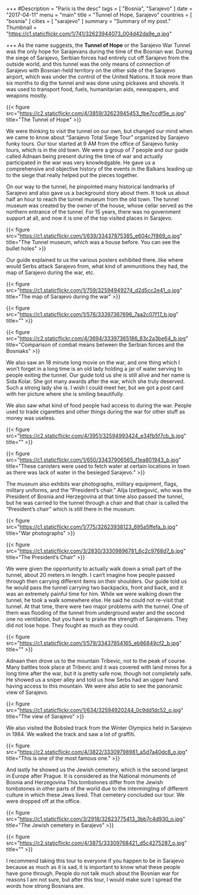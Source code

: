 +++
#Description = "Paris is the desc"
tags = [ "Bosnia", "Sarajevo" ]
date = "2017-04-11"
menu = "main"
title = "Tunnel of Hope, Sarajevo"
countries = [ "bosnia" ]
cities = [ "sarajevo" ]
summary = "Summary of my post."
Thumbnail = "https://c1.staticflickr.com/1/741/32623944073_004d42da9e_q.jpg"

+++
As the name suggests, the **Tunnel of Hope** or the Sarajevo War Tunnel was the only hope for Sarajevans during the time of the Bosnian war. During the siege of Sarajevo, Serbian forces had entirely cut off Sarajevo from the outside world, and this tunnel was the only means of connection of Sarajevo with Bosnian-held territory on the other side of the Sarajevo airport, which was under the control of the United Nations. It took more than six months to dig the tunnel and was done using pickaxes and shovels. It was used to transport food, fuels, humanitarian aids, newspapers, and weapons mostly.

{{< figure src="https://c2.staticflickr.com/4/3859/32623945453_fbe7ccdf5e_o.jpg" title="The Tunnel of Hope" >}}

We were thinking to visit the tunnel on our own, but changed our mind when we came to know about “Sarajevo Total Siege Tour” organized by Sarajevo funky tours. Our tour started at 9 AM from the office of Sarajevo funky tours, which is in the old town. We were a group of 7 people and our guide called Adnaan being present during the time of war and actually participated in the war was very knowledgable. He gave us a comprehensive and objective history of the events in the Balkans leading up to the siege that really helped put the pieces together.

On our way to the tunnel, he pinpointed many historical landmarks of Sarajevo and also gave us a background story about them. It took us about half an hour to reach the tunnel museum from the old town. The tunnel museum was created by the owner of the house, whose cellar served as the northern entrance of the tunnel. For 15 years, there was no government support at all, and now it is one of the top visited places in Sarajevo.

{{< figure src="https://c1.staticflickr.com/1/639/33437875385_e604c7f869_o.jpg" title="The Tunnel museum, which was a house before. You can see the bullet holes" >}}

Our guide explained to us the various posters exhibited there..like where would Serbs attack Sarajevo from, what kind of ammunitions they had, the map of Sarajevo during the war, etc.

{{< figure src="https://c1.staticflickr.com/1/759/32594949274_d2d5cc2e41_o.jpg" title="The map of Sarajevo during the war" >}}

{{< figure src="https://c1.staticflickr.com/1/576/33397367696_7aa2c07f17_b.jpg" title="" >}}

{{< figure src="https://c2.staticflickr.com/4/3694/33397365186_83c2a3be64_b.jpg" title="Comparison of combat means between the Serbian forces and the Bosniaks" >}}

We also saw an 18 minute long movie on the war, and one thing which I won’t forget in a long time is an old lady holding a jar of water serving to people exiting the tunnel. Our guide told us she is still alive and her name is Sida Kolar. She got many awards after the war, which she truly deserved. Such a strong lady she is. I wish I could meet her, but we got a post card with her picture where she is smiling beautifully.

We also saw what kind of food people had access to during the war. People used to trade cigarettes and other things during the war for other stuff as money was useless.

{{< figure src="https://c2.staticflickr.com/4/3951/32594993424_e34fb5f7cb_b.jpg" title="" >}}

{{< figure src="https://c1.staticflickr.com/1/650/33437906565_f1ea801943_b.jpg" title="These canisters were used to fetch water at certain locations in town as there was lack of water in the besieged Sarajevo." >}}

The museum also exhibits war photographs, military equipment, flags, military uniforms, and the “President’s chair.” Alija Izetbegović, who was the President of Bosnia and Herzegovina at that time also passed the tunnel, but he was carried to the tunnel through a chair and that chair is called the “President’s chair” which is still there in the museum.

{{< figure src="https://c1.staticflickr.com/1/775/32623938123_695a5ffefa_b.jpg" title="War photographs" >}}

{{< figure src="https://c1.staticflickr.com/3/2830/33309896781_6c2c9768d7_b.jpg" title="The President’s Chair" >}}

We were given the opportunity to actually walk down a small part of the tunnel, about 20 meters in length. I can’t imagine how people passed through then carrying different items on their shoulders. Our guide told us he would pass the tunnel carrying two backpacks, front and back, and it was an extremely painful time for him. While we were walking down the tunnel, he took a walk somewhere else. He said he could not re-visit that tunnel. At that time, there were two major problems with the tunnel. One of them was flooding of the tunnel from underground water and the second one no ventilation, but you have to praise the strength of Sarajevans. They did not lose hope. They fought as much as they could.

{{< figure src="https://c1.staticflickr.com/1/579/33437854165_eb86849cf2_b.jpg" title="" >}}

Adnaan then drove us to the mountain Tribevic, not to the peak of course. Many battles took place at Tribevic and it was covered with land mines for a long time after the war, but it is pretty safe now, though not completely safe. He showed us a sniper alley and told us how Serbs had an upper hand having access to this mountain. We were also able to see the panoramic view of Sarajevo.

{{< figure src="https://c1.staticflickr.com/1/634/32594920244_0c9dd1dc52_o.jpg" title="The view of Sarajevo" >}}

We also visited the Bobsled track from the Winter Olympics held in Sarajevo in 1984. We walked the track and saw a lot of graffiti.

{{< figure src="https://c2.staticflickr.com/4/3822/33309798981_a5d7a40dc8_o.jpg" title="This is one of the most famous one." >}}

And lastly he showed us the Jewish cemetery, which is the second largest in Europe after Prague. It is considered as the National monuments of Bosnia and Herzegovina This tombstones differ from the Jewish tombstones in other parts of the world due to the intermingling of different culture in which these Jews lived. That cemetery concluded our tour. We were dropped off at the office.

{{< figure src="https://c1.staticflickr.com/3/2918/32623775413_3bb7c4d930_o.jpg" title="The Jewish cemetery in Sarajevo" >}}

{{< figure src="https://c2.staticflickr.com/4/3875/33309768421_d5c4275287_o.jpg" title="" >}}

I recommend taking this tour to everyone if you happen to be in Sarajevo because as much as it is sad, it is important to know what these people have gone through. People do not talk much about the Bosnian war for reasons I am not sure, but after this tour, I would make sure I spread the words how strong Bosnians are.
